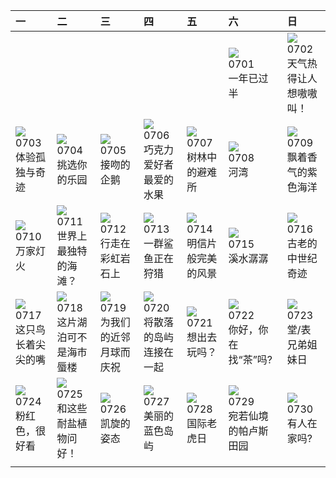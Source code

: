 | 一                                                                                                                                                                                                                  | 二                                                                                                                                                                             | 三                                                                                                                                                                              | 四                                                                                                                                                                           | 五                                                                                                                                                                                        | 六                                                                                                                                                                         | 日                                                                                                                                                                                  |
|:-------------------------------------------------------------------------------------------------------------------------------------------------------------------------------------------------------------------|:------------------------------------------------------------------------------------------------------------------------------------------------------------------------------|:-------------------------------------------------------------------------------------------------------------------------------------------------------------------------------|:----------------------------------------------------------------------------------------------------------------------------------------------------------------------------|:-----------------------------------------------------------------------------------------------------------------------------------------------------------------------------------------|:--------------------------------------------------------------------------------------------------------------------------------------------------------------------------|:-----------------------------------------------------------------------------------------------------------------------------------------------------------------------------------|
|                                                                                                                                                                                                                    |                                                                                                                                                                               |                                                                                                                                                                                |                                                                                                                                                                             |                                                                                                                                                                                          | [![](https://www.bing.com//th?id=OHR.HalfwayBoats_ZH-CN3563044251_320x240.jpg)](https://www.bing.com//th?id=OHR.HalfwayBoats_ZH-CN3563044251_UHD.jpg)<br>0701<br>一年已过半    | [![](https://www.bing.com//th?id=OHR.CoyoteBanff_ZH-CN4183627255_320x240.jpg)](https://www.bing.com//th?id=OHR.CoyoteBanff_ZH-CN4183627255_UHD.jpg)<br>0702<br>天气热得让人想嗷嗷叫！         |
| [![](https://www.bing.com//th?id=OHR.GrasslandsNationalParkSaskachewan_ZH-CN6530285883_320x240.jpg)](https://www.bing.com//th?id=OHR.GrasslandsNationalParkSaskachewan_ZH-CN6530285883_UHD.jpg)<br>0703<br>体验孤独与奇迹 | [![](https://www.bing.com//th?id=OHR.CorfuBeach_ZH-CN8660068587_320x240.jpg)](https://www.bing.com//th?id=OHR.CorfuBeach_ZH-CN8660068587_UHD.jpg)<br>0704<br>挑选你的乐园           | [![](https://www.bing.com//th?id=OHR.KissingPenguins_ZH-CN5449471262_320x240.jpg)](https://www.bing.com//th?id=OHR.KissingPenguins_ZH-CN5449471262_UHD.jpg)<br>0705<br>接吻的企鹅   | [![](https://www.bing.com//th?id=OHR.CocoaPods_ZH-CN6192387360_320x240.jpg)](https://www.bing.com//th?id=OHR.CocoaPods_ZH-CN6192387360_UHD.jpg)<br>0706<br>巧克力爱好者最爱的水果      | [![](https://www.bing.com//th?id=OHR.CooperChapel_ZH-CN1150924688_320x240.jpg)](https://www.bing.com//th?id=OHR.CooperChapel_ZH-CN1150924688_UHD.jpg)<br>0707<br>树林中的避难所                 | [![](https://www.bing.com//th?id=OHR.MoselleRiver_ZH-CN1283415242_320x240.jpg)](https://www.bing.com//th?id=OHR.MoselleRiver_ZH-CN1283415242_UHD.jpg)<br>0708<br>河湾       | [![](https://www.bing.com//th?id=OHR.SomersetLavender_ZH-CN5823464763_320x240.jpg)](https://www.bing.com//th?id=OHR.SomersetLavender_ZH-CN5823464763_UHD.jpg)<br>0709<br>飘着香气的紫色海洋 |
| [![](https://www.bing.com//th?id=OHR.WorldPopDay_ZH-CN7074706912_320x240.jpg)](https://www.bing.com//th?id=OHR.WorldPopDay_ZH-CN7074706912_UHD.jpg)<br>0710<br>万家灯火                                                | [![](https://www.bing.com/th?id=OHR.NakupendaBeach_ZH-CN7913805608_320x240.jpg)](https://www.bing.com/th?id=OHR.NakupendaBeach_ZH-CN7913805608_UHD.jpg)<br>0711<br>世界上最独特的海滩？ | [![](https://www.bing.com/th?id=OHR.ZhangyeGeopark_ZH-CN1045536243_320x240.jpg)](https://www.bing.com/th?id=OHR.ZhangyeGeopark_ZH-CN1045536243_UHD.jpg)<br>0712<br>行走在彩虹岩石上    | [![](https://www.bing.com/th?id=OHR.BlacktipSharks_ZH-CN6532659465_320x240.jpg)](https://www.bing.com/th?id=OHR.BlacktipSharks_ZH-CN6532659465_UHD.jpg)<br>0713<br>一群鲨鱼正在狩猎 | [![](https://www.bing.com/th?id=OHR.CastelmazzanoSunrise_ZH-CN6733875019_320x240.jpg)](https://www.bing.com/th?id=OHR.CastelmazzanoSunrise_ZH-CN6733875019_UHD.jpg)<br>0714<br>明信片般完美的风景 | [![](https://www.bing.com/th?id=OHR.BearHoleBrook_ZH-CN6855885557_320x240.jpg)](https://www.bing.com/th?id=OHR.BearHoleBrook_ZH-CN6855885557_UHD.jpg)<br>0715<br>溪水潺潺     | [![](https://www.bing.com/th?id=OHR.CavanCastle_ZH-CN7109317900_320x240.jpg)](https://www.bing.com/th?id=OHR.CavanCastle_ZH-CN7109317900_UHD.jpg)<br>0716<br>古老的中世纪奇迹              |
| [![](https://www.bing.com/th?id=OHR.BucerosBicornis_ZH-CN7795050230_320x240.jpg)](https://www.bing.com/th?id=OHR.BucerosBicornis_ZH-CN7795050230_UHD.jpg)<br>0717<br>这只鸟长着尖尖的嘴                                     | [![](https://www.bing.com/th?id=OHR.CrescentLake_ZH-CN8294493832_320x240.jpg)](https://www.bing.com/th?id=OHR.CrescentLake_ZH-CN8294493832_UHD.jpg)<br>0718<br>这片湖泊可不是海市蜃楼    | [![](https://www.bing.com/th?id=OHR.MoonDayArtemis_ZH-CN8743374853_320x240.jpg)](https://www.bing.com/th?id=OHR.MoonDayArtemis_ZH-CN8743374853_UHD.jpg)<br>0719<br>为我们的近邻月球而庆祝 | [![](https://www.bing.com/th?id=OHR.BridgeNorway_ZH-CN9063814637_320x240.jpg)](https://www.bing.com/th?id=OHR.BridgeNorway_ZH-CN9063814637_UHD.jpg)<br>0720<br>将散落的岛屿连接在一起  | [![](https://www.bing.com/th?id=OHR.HammockDay_ZH-CN9368760971_320x240.jpg)](https://www.bing.com/th?id=OHR.HammockDay_ZH-CN9368760971_UHD.jpg)<br>0721<br>想出去玩吗？                        | [![](https://www.bing.com/th?id=OHR.TeaEstate_ZH-CN9645412630_320x240.jpg)](https://www.bing.com/th?id=OHR.TeaEstate_ZH-CN9645412630_UHD.jpg)<br>0722<br>你好，你在找“茶”吗?      | [![](https://www.bing.com/th?id=OHR.ZebraCousins_ZH-CN8159888859_320x240.jpg)](https://www.bing.com/th?id=OHR.ZebraCousins_ZH-CN8159888859_UHD.jpg)<br>0723<br>堂/表兄弟姐妹日            |
| [![](https://www.bing.com/th?id=OHR.LasLagunas_ZH-CN9917702340_320x240.jpg)](https://www.bing.com/th?id=OHR.LasLagunas_ZH-CN9917702340_UHD.jpg)<br>0724<br>粉红色，很好看                                                 | [![](https://www.bing.com/th?id=OHR.MangrovePark_ZH-CN0208518370_320x240.jpg)](https://www.bing.com/th?id=OHR.MangrovePark_ZH-CN0208518370_UHD.jpg)<br>0725<br>和这些耐盐植物问好！     | [![](https://www.bing.com/th?id=OHR.ParisLouvre_ZH-CN0341884841_320x240.jpg)](https://www.bing.com/th?id=OHR.ParisLouvre_ZH-CN0341884841_UHD.jpg)<br>0726<br>凯旋的姿态             | [![](https://www.bing.com/th?id=OHR.SanBlasIslands_ZH-CN6320572106_320x240.jpg)](https://www.bing.com/th?id=OHR.SanBlasIslands_ZH-CN6320572106_UHD.jpg)<br>0727<br>美丽的蓝色岛屿  | [![](https://www.bing.com/th?id=OHR.TigerIndia_ZH-CN6657629375_320x240.jpg)](https://www.bing.com/th?id=OHR.TigerIndia_ZH-CN6657629375_UHD.jpg)<br>0728<br>国际老虎日                         | [![](https://www.bing.com/th?id=OHR.PalouseHills_ZH-CN6864015897_320x240.jpg)](https://www.bing.com/th?id=OHR.PalouseHills_ZH-CN6864015897_UHD.jpg)<br>0729<br>宛若仙境的帕卢斯田园 | [![](https://www.bing.com/th?id=OHR.RockHouse_ZH-CN7318310409_320x240.jpg)](https://www.bing.com/th?id=OHR.RockHouse_ZH-CN7318310409_UHD.jpg)<br>0730<br>有人在家吗?                    |
|                                                                                                                                                                                                                    |                                                                                                                                                                               |                                                                                                                                                                                |                                                                                                                                                                             |                                                                                                                                                                                          |                                                                                                                                                                           |                                                                                                                                                                                    |